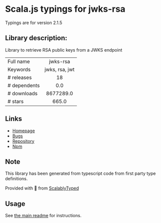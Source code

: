 
# Scala.js typings for jwks-rsa

Typings are for version 2.1.5

## Library description:
Library to retrieve RSA public keys from a JWKS endpoint

|                    |                 |
| ------------------ | :-------------: |
| Full name          | jwks-rsa |
| Keywords           | jwks, rsa, jwt |
| # releases         | 18 |
| # dependents       | 0.0 |
| # downloads        | 8677289.0 |
| # stars            | 665.0 |

## Links
- [Homepage](https://github.com/auth0/node-jwks-rsa#readme)
- [Bugs](https://github.com/auth0/node-jwks-rsa/issues)
- [Repository](https://github.com/auth0/node-jwks-rsa)
- [Npm](https://www.npmjs.com/package/jwks-rsa)
    


## Note
This library has been generated from typescript code from first party type definitions.

Provided with :purple_heart: from [ScalablyTyped](https://github.com/oyvindberg/ScalablyTyped)

## Usage
See [the main readme](../../readme.md) for instructions.



